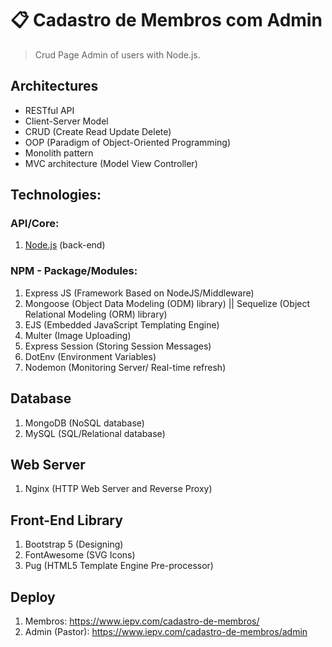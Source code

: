 # 📋 Cadastro de Membros com Admin
> Crud Page Admin of users with Node.js.

## Architectures
- RESTful API
- Client-Server Model
- CRUD (Create Read Update Delete)
- OOP (Paradigm of Object-Oriented Programming)
- Monolith pattern
- MVC architecture (Model View Controller)

## Technologies:

### API/Core:
1. <a href="https://nodejs.org/">Node.js</a> (back-end)

### NPM - Package/Modules:
1. Express JS (Framework Based on NodeJS/Middleware)
2. Mongoose (Object Data Modeling (ODM) library) || Sequelize (Object Relational Modeling (ORM) library)
3. EJS (Embedded JavaScript Templating Engine)
4. Multer (Image Uploading)
5. Express Session (Storing Session Messages)
6. DotEnv (Environment Variables)
7. Nodemon (Monitoring Server/ Real-time refresh)

## Database
1. MongoDB (NoSQL database)
2. MySQL (SQL/Relational database)

## Web Server
1. Nginx (HTTP Web Server and Reverse Proxy)

## Front-End Library
1. Bootstrap 5 (Designing)
2. FontAwesome (SVG Icons)
3. Pug (HTML5 Template Engine Pre-processor)

## Deploy
1. Membros: https://www.iepv.com/cadastro-de-membros/
2. Admin (Pastor): https://www.iepv.com/cadastro-de-membros/admin
